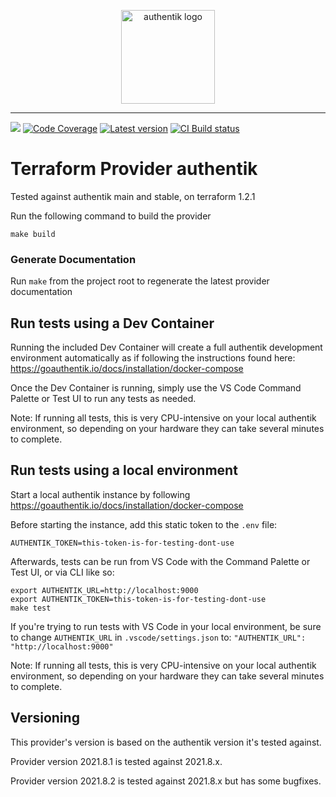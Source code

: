 <p align="center">
    <img src="https://goauthentik.io/img/icon_top_brand_colour.svg" height="150" alt="authentik logo">
</p>

---

[![](https://img.shields.io/discord/809154715984199690?label=Discord&style=for-the-badge)](https://discord.gg/jg33eMhnj6)
[![Code Coverage](https://img.shields.io/codecov/c/gh/goauthentik/terraform-provider-authentik?style=for-the-badge)](https://codecov.io/gh/goauthentik/terraform-provider-authentik)
[![Latest version](https://img.shields.io/github/v/tag/goauthentik/terraform-provider-authentik?style=for-the-badge)](https://registry.terraform.io/providers/goauthentik/authentik/latest)
[![CI Build status](https://img.shields.io/github/actions/workflow/status/goauthentik/terraform-provider-authentik/test.yml?branch=main&style=for-the-badge)](https://github.com/goauthentik/terraform-provider-authentik/actions)

# Terraform Provider authentik

Tested against authentik main and stable, on terraform 1.2.1

Run the following command to build the provider

```shell
make build
```

### Generate Documentation

Run `make` from the project root to regenerate the latest provider documentation

## Run tests using a Dev Container

Running the included Dev Container will create a full authentik development environment automatically as if following the instructions found here: https://goauthentik.io/docs/installation/docker-compose

Once the Dev Container is running, simply use the VS Code Command Palette or Test UI to run any tests as needed.

Note: If running all tests, this is very CPU-intensive on your local authentik environment, so depending on your hardware they can take several minutes to complete.

## Run tests using a local environment

Start a local authentik instance by following https://goauthentik.io/docs/installation/docker-compose

Before starting the instance, add this static token to the `.env` file:

```
AUTHENTIK_TOKEN=this-token-is-for-testing-dont-use
```

Afterwards, tests can be run from VS Code with the Command Palette or Test UI, or via CLI like so:

```
export AUTHENTIK_URL=http://localhost:9000
export AUTHENTIK_TOKEN=this-token-is-for-testing-dont-use
make test
```

If you're trying to run tests with VS Code in your local environment, be sure to change `AUTHENTIK_URL` in `.vscode/settings.json` to: `"AUTHENTIK_URL": "http://localhost:9000"`

Note: If running all tests, this is very CPU-intensive on your local authentik environment, so depending on your hardware they can take several minutes to complete.

## Versioning

This provider's version is based on the authentik version it's tested against.

Provider version 2021.8.1 is tested against 2021.8.x.

Provider version 2021.8.2 is tested against 2021.8.x but has some bugfixes.
